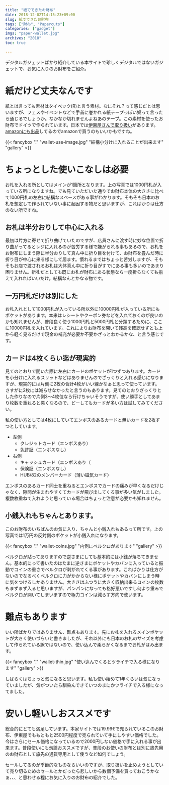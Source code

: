 ```yaml
---
title: "紙でできたお財布"
date: 2018-12-02T14:15:23+09:00
slug: 紙でできたお財布
tags: ["財布", "Papercuts"]
categories: ["gadget"]
imgs: "paper-wallet.jpg"
archives: "2018"
toc: true

---
```


デジタルガジェットばかり紹介している本サイトで珍しくデジタルではないガジェットで、お気に入りのお財布をご紹介。

# 紙だけど丈夫なんです

紙とは言っても素材はタイベック(R)と言う素材。なにそれ？って感じだとは思いますが、フェスやイベントなどで手首に巻かれる紙テープっぽい奴って言ったら通じるでしょうか。なかなか切れませんよねあのテープ。この素材を使ったお財布でドイツで作られています。日本では[伊東屋さんで取り扱い](https://store.ito-ya.co.jp/item/42603611870241.html)があります。[amazonにも出品](https://amzn.to/2pit5wW)してるのでamazonで買うのもいいかもですね。

{{< fancybox "." "wallet-use-image.jpg" "結構小分けに入れることが出来ます" "gallery" >}}

# ちょっとした使いこなしは必要

お札を入れる所としてはメインが1箇所となります。上の写真では1000円札が入っている所になりますね。でも見ていただいた通りでお財布本体の大きさに比べて1000円札の左右に結構なスペースがある事がわかります。そもそも日本のお札を想定して作られていない事に起因する物だと思いますが、こればかりは仕方のない所ですね。

## お札は半分おりして中心に入れる

最初は片方に寄せて折り曲げていたのですが、店員さんに渡す時に妙な位置で折り曲がってるとレジに入れるのが苦労する様で嫌がられる事もあるので、お札をお財布にしまう際に半分おりして真ん中に折り目を付けて、お財布を畳んだ時に折り目が中心に来る様にして居ます。慣れるまではちょっと苦労しますが、そもそもお店で渡されるお札は大体真ん中に折り目がすでにある事も多いのであまり困りません。新札だとしても既にお札が財布にある状態なら一度折らなくても揃えて入れればいいだけ。結構なんとかなる物です。

## 一万円札だけは別にした

お札入れとして1000円札が入っている所以外に10000円札が入っている所にもポケットがあります。本来はレシートやクーポン券などを入れておくのが良いのかも知れませんが、普段良く使う1000円札と5000円札と分類するために、ここに10000円札を入れています。これによりお財布を開いて残高を確認せずとも上から軽く見るだけで現金の補充が必要か不要かざっとわかるかな、と言う感じです。

## カードは4枚くらい迄が現実的

見てのとおりで開いた際に左右にカードのポケットが1つずつあります。カードを小分けに入れるスリットなどはありませんのでざっくりと入れる感じになりますが、現実的には片側に2枚の合計4枚がいい線かなぁと思って使っています。さすがに2枚には減らせなかったと言うのもあります。見てのとおりざっくりとした作りなので片側3～4枚位なら行けちゃいそうですが、使い勝手としてあまり枚数を重ねると悪くなるので、どーしてもカードが多い方は試してみてください。

私の使い方としては4枚にしていてエンボスのあるカードと無いカードを2枚ずつとしています。

 - 左側
   - クレジットカード（エンボスあり）
   - 免許証（エンボスなし）
 - 右側
   - キャッシュカード（エンボスあり（
   - 保険証（エンボスなし）
   - HUB/82のメンバーカード（薄い磁気カード）

エンボスのあるカード同士を重ねるとエンボスでカードの痛みが早くなるだけじゃなく、隙間が生まれやすくてカードが飛び出してくる事が多い気がしました。複数枚重ねて入れようと思っている場合はちょっと注意が必要かも知れません。

## 小銭入れもちゃんとあります。

このお財布のいちばんのお気に入り、ちゃんと小銭入れもあるって所です。上の写真では1万円の反対側のポケットが小銭入れになります。 

{{< fancybox "." "wallet-coins.jpg" "内側にベルクロがあります" "gallery" >}}

ベルクロが貼ってありますので逆さまにしても基本的には小銭が落ちてきません。基本的にって書いたのはたまに逆さまにポケットやカバンに入っていると振動でコインの重さでベルクロが剥がれてくる事があります。こればかりは仕方がないのでなるべくベルクロに力がかからない様にポケットやカバンにしまう時に気をつけるしかありません。大きさはふつうに大きく収納出来るコインの枚数もまずまず入ると思いますが、パンパンになっても格好悪いですし何より重みでベルクロが開いてしまいますので極力コインは減らす方向で使います。

# 難点もあります

いい所ばかりではありません、難点もあります。先にお札を入れるメインポケットが大きく使いづらいと書きましたが、それ以外にも日本のお札のサイズを考慮して作られている訳ではないので、使い込んで柔らかくなるまでお札がはみ出ます。

{{< fancybox "." "wallet-thin.jpg" "使い込んでくるとツライチで入る様になります" "gallery" >}}

しばらくはちょっと気になると思います。私も使い始めて1年くらいは気になっていましたが、気がついたら馴染んできていつのまにかツライチで入る様になってました。

# 安いし軽いしおススメです

総合的にとても満足しています。本家サイトでは19.99€で売られているこのお財布、伊東屋でももともと2500円程度で売られていて手にしやすい価格でした。今はさらにセール価格になっているので2000円しない価格で手に入れる事が出来ます。普段使いにも勿論おススメですが、普段のお使いの財布とは別に旅先用のお財布として旅先の通貨専用として使うなど如何でしょう。

セールしてるのが季節的なものならいいのですが、取り扱いを止めようとしていて売り切るためのセールとかだったら悲しいから数個予備を買っておこうかなぁ、、、と思わせる程にお気に入りのお財布の紹介でした。


